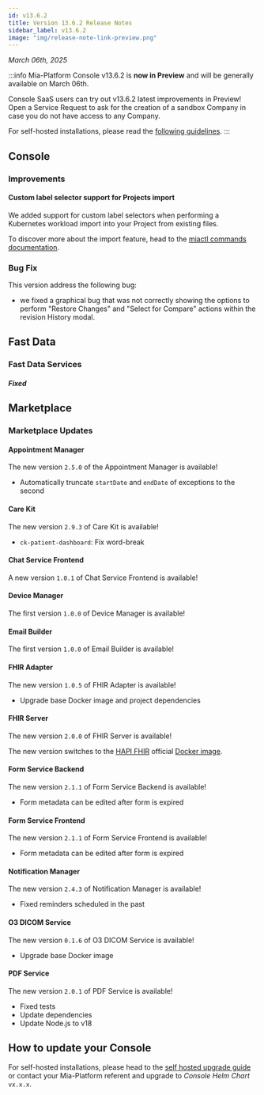 ```yaml
---
id: v13.6.2
title: Version 13.6.2 Release Notes
sidebar_label: v13.6.2
image: "img/release-note-link-preview.png"
---
```


_March 06th, 2025_

:::info
Mia-Platform Console v13.6.2 is **now in Preview** and will be generally available on March 06th.

Console SaaS users can try out v13.6.2 latest improvements in Preview! Open a Service Request to ask for the creation of a sandbox Company in case you do not have access to any Company.

For self-hosted installations, please read the [following guidelines](#how-to-update-your-console).
:::

## Console

### Improvements

#### Custom label selector support for Projects import 

We added support for custom label selectors when performing a Kubernetes workload import into your Project from existing files.

To discover more about the import feature, head to the [miactl commands documentation](/cli/miactl/30_commands.md).

### Bug Fix

This version address the following bug:

* we fixed a graphical bug that was not correctly showing the options to perform "Restore Changes" and "Select for Compare" actions within the revision History modal.

## Fast Data

### Fast Data Services

####

##### Fixed

## Marketplace

### Marketplace Updates

#### Appointment Manager

The new version `2.5.0` of the Appointment Manager is available!

* Automatically truncate `startDate` and `endDate` of exceptions to the second

#### Care Kit

The new version `2.9.3` of Care Kit is available!

* `ck-patient-dashboard`: Fix word-break

#### Chat Service Frontend

A new version `1.0.1` of Chat Service Frontend is available!

#### Device Manager

The first version `1.0.0` of Device Manager is available!

#### Email Builder

The first version `1.0.0` of Email Builder is available!

#### FHIR Adapter

The new version `1.0.5` of FHIR Adapter is available!

* Upgrade base Docker image and project dependencies

#### FHIR Server

The new version `2.0.0` of FHIR Server is available!

The new version switches to the [HAPI FHIR](https://hapifhir.io/) official [Docker image](https://hub.docker.com/r/hapiproject/hapi).

#### Form Service Backend

The new version `2.1.1` of Form Service Backend is available!

* Form metadata can be edited after form is expired

#### Form Service Frontend

The new version `2.1.1` of Form Service Frontend is available!

* Form metadata can be edited after form is expired

#### Notification Manager

The new version `2.4.3` of Notification Manager is available!

* Fixed reminders scheduled in the past

#### O3 DICOM Service

The new version `0.1.6` of O3 DICOM Service is available!

* Upgrade base Docker image

#### PDF Service

The new version `2.0.1` of PDF Service is available!

* Fixed tests
* Update dependencies
* Update Node.js to v18

## How to update your Console

For self-hosted installations, please head to the [self hosted upgrade guide](/infrastructure/self-hosted/installation-chart/100_how-to-upgrade.md) or contact your Mia-Platform referent and upgrade to _Console Helm Chart_ `vx.x.x`.